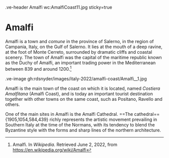 .ve-header Amalfi wc:AmalfiCoast11.jpg sticky=true

# Amalfi

Amalfi is a town and _comune_ in the province of Salerno, in the region of Campania, Italy, on the Gulf of Salerno. It lies at the mouth of a deep ravine, at the foot of Monte Cerreto, surrounded by dramatic cliffs and coastal scenery. The town of Amalfi was the capital of the maritime republic known as the Duchy of Amalfi, an important trading power in the Mediterranean between 839 and around 1200.[^1]

.ve-image gh:rdsnyder/images/italy-2022/amalfi-coast/Amalfi__1.jpg

Amalfi is the main town of the coast on which it is located, named _Costiera Amalfitana_ (Amalfi Coast), and is today an important tourist destination together with other towns on the same coast, such as Positano, Ravello and others.

 One of the main sites in Amalfi is the Amalfi Cathedral. ==The cathedral=={1905,1054,584,439} richly represents the artistic movement prevailing in Southern Italy at the time of the Normans, with its tendency to blend the Byzantine style with the forms and sharp lines of the northern architecture.
 
[^1]: Amalfi. In _Wikipedia_.  Retrieved June 2, 2022, from  https://en.wikipedia.org/wiki/Amalfi
